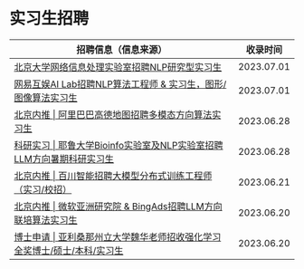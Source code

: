 # 实习生招聘

| 招聘信息（信息来源）                                         | 收录时间   |
| ------------------------------------------------------------ | ---------- |
| [北京大学网络信息处理实验室招聘NLP研究型实习生](https://mp.weixin.qq.com/s/4ykcl1U9A1bI2duB68aVgQ) | 2023.07.01 | 
| [网易互娱AI Lab招聘NLP算法工程师 & 实习生，图形/图像算法实习生](https://mp.weixin.qq.com/s/5QRYzmUdYAGeyDEAbqQbZA) | 2023.07.01 | 
| [北京内推 \| 阿里巴巴高德地图招聘多模态方向算法实习生](https://mp.weixin.qq.com/s/bZ0sN-HbnVrMlgxreqQlPw) | 2023.06.28 |
| [科研实习 \| 耶鲁大学Bioinfo实验室及NLP实验室招聘LLM方向暑期科研实习生](https://mp.weixin.qq.com/s/dRhsowIMpzJHST9OhMoZDA) | 2023.06.28 |
| [北京内推 \| 百川智能招聘大模型分布式训练工程师（实习/校招）](https://mp.weixin.qq.com/s/Pueb2ggF4QM7BAWeuYwLDA) | 2023.06.21 |
| [北京内推 \| 微软亚洲研究院 & BingAds招聘LLM方向联培算法实习生](https://mp.weixin.qq.com/s/48XUN0bOX5NGwP1Um2Q59w) | 2023.06.20 |
| [博士申请 \| 亚利桑那州立大学魏华老师招收强化学习全奖博士/硕士/本科/实习生](https://mp.weixin.qq.com/s/GpvK5ur-M4BErURj_j-xYA) | 2023.06.20 |

